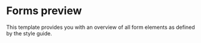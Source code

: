 # Forms preview
This template provides you with an overview of all form elements as defined by the style guide.
